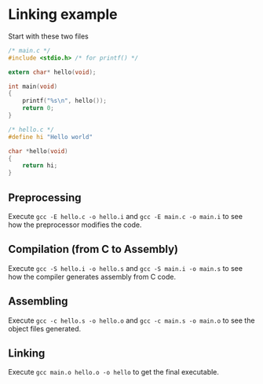 # Linking example

Start with these two files

```C
/* main.c */
#include <stdio.h> /* for printf() */

extern char* hello(void);

int main(void)
{
    printf("%s\n", hello());
    return 0;
}
```

```C
/* hello.c */
#define hi "Hello world"

char *hello(void)
{
    return hi;
}
```

## Preprocessing

Execute `gcc -E hello.c -o hello.i` and `gcc -E main.c -o main.i` to see how the preprocessor modifies the code.

## Compilation (from C to Assembly)

Execute `gcc -S hello.i -o hello.s` and `gcc -S main.i -o main.s` to see how the compiler generates assembly from C code.

## Assembling

Execute `gcc -c hello.s -o hello.o` and `gcc -c main.s -o main.o` to see the object files generated.

## Linking

Execute `gcc main.o hello.o -o hello` to get the final executable.
